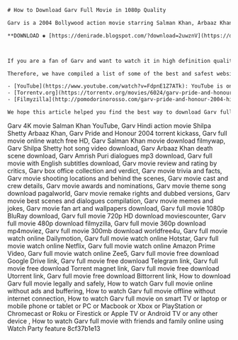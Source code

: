 
 ```html 
# How to Download Garv Full Movie in 1080p Quality
 
Garv is a 2004 Bollywood action movie starring Salman Khan, Arbaaz Khan and Shilpa Shetty. The movie revolves around a police officer who fights against corruption and terrorism in Mumbai. The movie was a hit at the box office and received positive reviews from critics and audiences.
 
**DOWNLOAD ✺ [https://denirade.blogspot.com/?download=2uwznV](https://denirade.blogspot.com/?download=2uwznV)**


 
If you are a fan of Garv and want to watch it in high definition quality, you might be wondering how to download Garv full movie in 1080p. There are many websites that claim to offer Garv full movie download in HD, but not all of them are reliable or safe. Some of them might contain malware, viruses or pop-up ads that can harm your device or compromise your privacy.
 
Therefore, we have compiled a list of some of the best and safest websites that you can use to download Garv full movie in 1080p quality. These websites are legal, secure and easy to use. You can also stream Garv full movie online on these websites if you prefer. Here are the websites that you can check out:
 
- [YouTube](https://www.youtube.com/watch?v=FdpnE1Z7ATk): YouTube is one of the most popular and widely used platforms for watching and downloading videos online. You can find Garv full movie on YouTube in 4K quality, which is even better than 1080p. The movie is uploaded by Bollywood Premium, a verified channel that has over 7 million subscribers. You can watch Garv full movie on YouTube for free, or you can download it using a YouTube video downloader app or software. [^1^]
- [Torrentv.org](https://torrentv.org/movies/6024/garv-pride-and-honour-2004-1080p-movie-download.html): Torrentv.org is a torrent website that offers Garv full movie download in 1080p mp42 WEBHD quality. The file size is 1.42 GB and the seed/dl ratio is 1/18. You can download Garv full movie using a torrent client like uTorrent or BitTorrent. However, you should be careful while using torrent websites as they might be illegal or unsafe in some countries or regions. You should also use a VPN service to protect your identity and privacy while downloading torrents. [^2^]
- [Filmyzilla](http://pomodorinorosso.com/garv-pride-and-honour-2004-hindi-full-movie-480p-720p-1080p/): Filmyzilla is another website that offers Garv full movie download in various qualities, including 480p, 720p and 1080p. The website is easy to navigate and has a simple interface. You can download Garv full movie by clicking on the download button and choosing your preferred quality and format. However, Filmyzilla is not a legal website and might contain pirated or copyrighted content. Therefore, you should use it at your own risk and discretion. [^3^]

We hope this article helped you find the best way to download Garv full movie in 1080p quality. You can enjoy watching this action-packed movie on your device anytime and anywhere. However, we also recommend that you support the original creators and producers of the movie by watching it on legal platforms or buying the DVD or Blu-ray.
 ``` 
Garv 4K movie Salman Khan YouTube,  Garv Hindi action movie Shilpa Shetty Arbaaz Khan,  Garv Pride and Honour 2004 torrent kickass,  Garv full movie online watch free HD,  Garv Salman Khan movie download filmywap,  Garv Shilpa Shetty hot song video download,  Garv Arbaaz Khan death scene download,  Garv Amrish Puri dialogues mp3 download,  Garv full movie with English subtitles download,  Garv movie review and rating by critics,  Garv box office collection and verdict,  Garv movie trivia and facts,  Garv movie shooting locations and behind the scenes,  Garv movie cast and crew details,  Garv movie awards and nominations,  Garv movie theme song download pagalworld,  Garv movie remake rights and dubbed versions,  Garv movie best scenes and dialogues compilation,  Garv movie memes and jokes,  Garv movie fan art and wallpapers download,  Garv full movie 1080p BluRay download,  Garv full movie 720p HD download moviescounter,  Garv full movie 480p download filmyzilla,  Garv full movie 360p download mp4moviez,  Garv full movie 300mb download worldfree4u,  Garv full movie watch online Dailymotion,  Garv full movie watch online Hotstar,  Garv full movie watch online Netflix,  Garv full movie watch online Amazon Prime Video,  Garv full movie watch online Zee5,  Garv full movie free download Google Drive link,  Garv full movie free download Telegram link,  Garv full movie free download Torrent magnet link,  Garv full movie free download Utorrent link,  Garv full movie free download Bittorrent link,  How to download Garv full movie legally and safely,  How to watch Garv full movie online without ads and buffering,  How to watch Garv full movie offline without internet connection,  How to watch Garv full movie on smart TV or laptop or mobile phone or tablet or PC or Macbook or Xbox or PlayStation or Chromecast or Roku or Firestick or Apple TV or Android TV or any other device ,  How to watch Garv full movie with friends and family online using Watch Party feature
 8cf37b1e13
 
